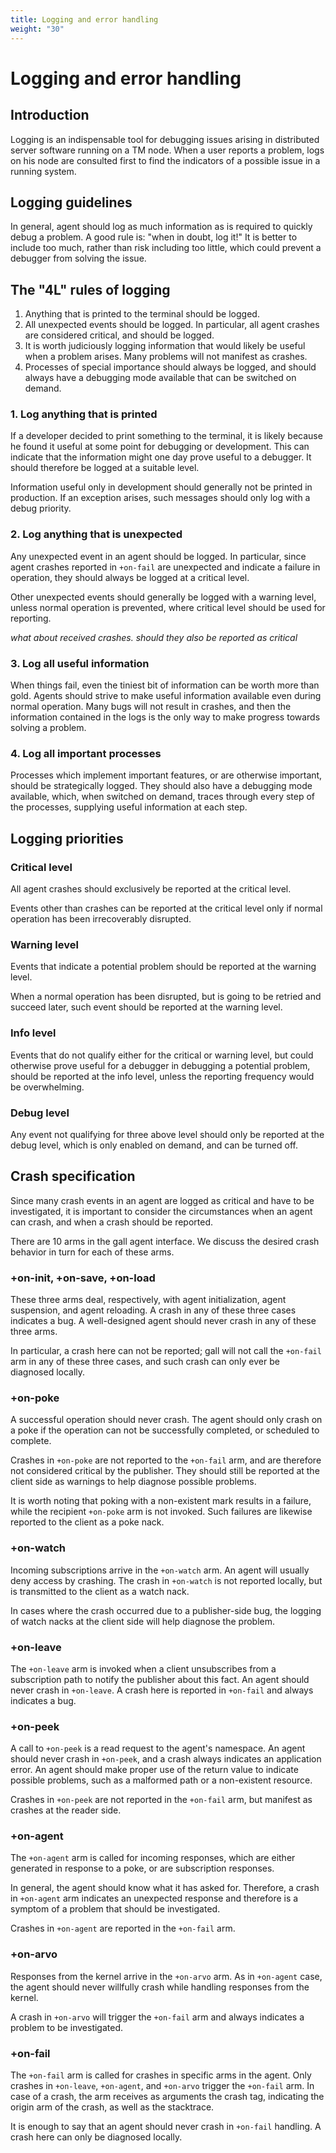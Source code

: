 ```yaml
---
title: Logging and error handling
weight: "30"
---
```

# Logging and error handling

## Introduction

Logging is an indispensable tool for debugging issues arising in distributed server software running on a TM node. When a user reports a problem, logs on his node are consulted first to find the indicators of a possible issue in a running system. 
## Logging guidelines

In general, agent should log as much information as is required to quickly debug a problem. A good rule is: "when in doubt, log it!" It is better to include too much, rather than risk including too little, which could prevent a debugger from solving the issue.


## The "4L" rules of logging
1. Anything that is printed to the terminal should be logged.
2. All unexpected events should be logged. In particular, all agent crashes are considered critical, and should be logged.
3. It is worth judiciously logging information that would likely be useful when a problem arises. Many problems will not manifest as crashes.
4. Processes of special importance should always be logged, and should always have a debugging mode available that can be switched on demand. 

### 1. Log anything that is printed

If a developer decided to print something to the terminal, it is likely because he found it useful at some point for debugging or development. This can indicate that the information might one day prove useful to a debugger. It should therefore be logged at a suitable level. 

Information useful only in development should generally not be printed in production. If an exception arises, such messages should only log with a debug priority. 

### 2. Log anything that is unexpected

Any unexpected event in an agent should be logged. In particular, since agent crashes reported in `+on-fail` are unexpected and indicate a failure in operation, they should always be logged at a critical level.

Other unexpected events should generally be logged with a warning level, unless normal operation is prevented, where critical level should be used for reporting.

_what about received crashes. should they also be reported as critical_

### 3. Log all useful information

When things fail, even the tiniest bit of information can be worth more than gold. Agents should strive to make useful information available even during normal operation. Many bugs will not result in crashes, and then the information contained in the logs is the only way to make progress towards solving a problem.

### 4. Log all important processes

Processes which implement important features, or are otherwise important, should be strategically logged. They should also have a debugging mode available, which, when switched on demand, traces through every step of the processes, supplying useful information at each step.

## Logging priorities

### Critical level

All agent crashes should exclusively be reported at the critical level.

Events other than crashes can be reported at the critical level only if normal operation has been irrecoverably disrupted.

### Warning level

Events that indicate a potential problem should be reported at the warning level.

When a normal operation has been disrupted, but is going to be retried and succeed later, such event should be reported at the warning level.

### Info level

Events that do not qualify either for the critical or warning level, but could otherwise prove useful for a debugger in debugging a potential problem, should be reported at the info level, unless the reporting frequency would be overwhelming.

### Debug level

Any event not qualifying for three above level should only be reported at the debug level, which is only enabled on demand, and can be turned off.

## Crash specification

Since many crash events in an agent are logged as critical and have to be investigated, it is important to consider the circumstances when an agent can crash, and when a crash should be reported.

There are 10 arms in the gall agent interface. We discuss the desired crash behavior in turn for each of these arms.

### +on-init, +on-save, +on-load

These three arms deal, respectively, with agent initialization, agent suspension, and agent reloading. A crash in any of these three cases indicates a bug. A well-designed agent should never crash in any of these three arms.

In particular, a crash here can not be reported; gall will not call the `+on-fail` arm in any of these three cases, and such crash can only ever be diagnosed locally. 

### +on-poke

A successful operation should never crash. The agent should only crash on a poke if the operation can not be successfully completed,  or scheduled to complete.

Crashes in `+on-poke` are not reported to the `+on-fail` arm, and are therefore not considered critical by the publisher. They should still be reported at the client side as warnings to help diagnose possible problems.

It is worth noting that poking with a non-existent mark results in a failure, while the recipient `+on-poke` arm is not invoked. Such failures are likewise reported to the client as a poke nack.
### +on-watch

Incoming subscriptions arrive in the `+on-watch` arm. An agent will usually deny access by crashing. The crash in `+on-watch` is not reported locally, but is transmitted to the client as a watch nack.

In cases where the crash occurred due to a publisher-side bug, the logging of watch nacks at the client side will help diagnose the problem.
### +on-leave

The `+on-leave` arm is invoked when a client unsubscribes from a subscription path to notify the publisher about this fact. An agent should never crash in `+on-leave`. A crash here is reported in `+on-fail` and always indicates a bug.
### +on-peek

A call to `+on-peek` is a read request to the agent's namespace.
An agent should never crash in `+on-peek`, and a crash always indicates an application error. An agent should make proper use of the return value to indicate possible problems, such as a malformed path or a non-existent resource.

Crashes in `+on-peek` are not reported in the `+on-fail` arm, but manifest as crashes at the reader side.
### +on-agent

The `+on-agent` arm is called for incoming responses, which are either generated in response to a poke, or are subscription responses.

In general, the agent should know what it has asked for. Therefore, a crash in `+on-agent` arm indicates an unexpected response and therefore is a symptom of a problem that should be investigated.

Crashes in `+on-agent` are reported in the `+on-fail` arm.

### +on-arvo

Responses from the kernel arrive in the `+on-arvo` arm. As in `+on-agent` case, the agent should never willfully crash while handling responses from the kernel.

A crash in `+on-arvo` will trigger the `+on-fail` arm and always indicates a problem to be investigated.

### +on-fail

The `+on-fail` arm is called for crashes in specific arms in the agent. Only crashes in `+on-leave`, `+on-agent`, and `+on-arvo` trigger the `+on-fail` arm. In case of a crash, the arm receives as arguments the crash tag, indicating the origin arm of the crash, as well as the stacktrace.

It is enough to say that an agent should never crash in `+on-fail` handling. A crash here can only be diagnosed locally.
